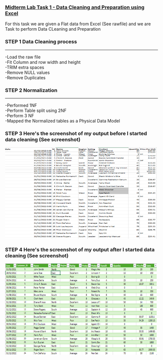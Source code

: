 ### <ins>Midterm Lab Task 1 - Data Cleaning and Preparation using Excel<ins>
For this task we are given a Flat data from Excel (See rawfile) and we are Task to perform Data CLeaning and Preparation

### STEP 1 Data Cleaning process
<hr>
-Load the raw file <BR>
-Fit Column and row width and height <BR>
-TRIM extra spaces <BR>
-Remove NULL values <BR>
-Remove Duplicates <BR>

### STEP 2 Normalization
<hr>
-Performed 1NF <BR>
-Perform Table split using 2NF <BR>
-Perform 3 NF <BR>
-Mapped the Normalized tables as a Physical Data Model <BR>

### STEP 3 Here's the screenshot of my output before I started data cleaning (See screenshot)

<img src="Before Output.PNG" width="500" height="300"> <br>

### STEP 4 Here's the screenshot of my output after I started data cleaning (See screenshot)

<img src="After Output.PNG" width="500" height="300"> <br>






